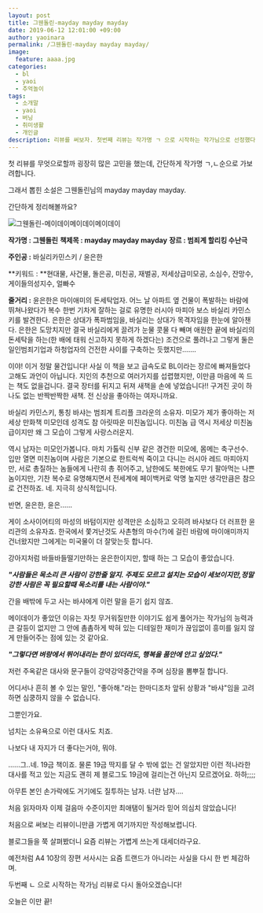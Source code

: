 ```yaml
---
layout: post
title: 그웬돌린-mayday mayday mayday
date: 2019-06-12 12:01:00 +09:00
author: yaoinara
permalink: /그웬돌린-mayday mayday mayday/
image:
  feature: aaaa.jpg
categories:
  - bl
  - yaoi
  - 추억놀이
tags:
  - 소개말
  - yaoi
  - 버닝
  - 취미생활
  - 개인글
description: 리뷰를 써보자. 첫번째 리뷰는 작가명 ㄱ 으로 시작하는 작가님으로 선정했다. 그웬돌린님의 mayday의 간단란 리뷰
---
```






첫 리뷰를 무엇으로할까 굉장히 많은 고민을 했는데, 간단하게 작가명 ㄱ,ㄴ순으로 가보려합니다.

그래서 뽑힌 소설은 그웬돌린님의 mayday mayday mayday.

간단하게 정리해볼까요?





![그웬돌린-메이데이메이데이메이데이](https://lh3.googleusercontent.com/c1Vr28rVrAqoL8FjWsYlhBC0AqgaSEqG7AvzWtgUFECHQz3CVNzXw1A5GgyhfuqpXKl_oLyQa66AUqubnuxsfQoqVp06FMTtfFmG3G2C2Bqo3xY-642HLOOl1OJdosvG6PN6vfVoLXsLN2Nw17NGjlmB1QoHxbmj4pTVVaaEE_AzG27mjw8-gT9xw-ZUOBVAtdJ5cXXPiAveO8Yt6Q_13LAe8YOlTBE3FVQWhkU8jzfnCykI82n8__X7fnzlF0RI9J9asefb0B7QbRz8O_nKFnEZpOyM0C7UdDzxQUZP-hMycyily3p_wqRlUUaF8Y8l25g1VNq_6zwIvA2gRxOy8asmZbJAFnHP274L8krA07dtHwn6GvmUY9AiKtOGpGLpqVVtwkXvVetFG1-E6It0tDIHGGqYscMA3Gm994hYafmjRbYf1DhRyCQabU6PduYIjM7oEVUO31VPeKnQtlb-XQJbWXBaB4N372fWIo3ov-lVNI3vhPv0kAnY6Q1h1s-m_NuaoIhdxirItGHx3jILyF883E8j8OhJW6aDUWF4YgpUYJFR9sEd5jj0Gu4dS5YMyVqxTsJGn4EsiJ4gK96jtPP5YcsCHJZpq2tZB4jM-35y-VSTTBgI_lRPsEhNOjh-W7tJt2MdqNYZge0VOET4kkizUTXYQg=w397-h599-no)



**작가명 : 그웬돌린**
**책제목 : mayday mayday mayday**
**장르 : 범죄계 할리킹 수난극**

**주인공 :** 바실리카민스키 / 윤은한

**키워드 : **현대물, 사건물, 돌은공, 미친공, 재벌공, 저세상급미모공, 소심수, 잔망수, 게이들의성지수, 얼빠수

**줄거리 :** 윤은한은 마이애미의 돈세탁업자.
어느 날 아파트 옆 건물이 폭발하는 바람에 뛰쳐나왔다가 복수 한번 기차게 잘하는 걸로 유명한 러시아 마피아 보스 바실리 카민스키를 발견한다.
은한은 상대가 폭파범임을, 바실리는 상대가 목격자임을 한눈에 알아챈다.
은한은 도망치지만 결국 바실리에게 끌려가 눈물 콧물 다 빼며 애원한 끝에 바실리의 돈세탁을 하는(한 배에 태워 신고하지 못하게 하겠다는) 조건으로 풀려나고 그렇게 둘은 일인범죄기업과 하청업자의 건전한 사이를 구축하는 듯했지만…….







이야! 이거 정말 물건입니다!
사실 이 책을 보고 급속도로 BL이라는 장르에 빠져들었다고해도 과언이 아닙니다.
지인의 추천으로 여러가지를 섭렵했지만, 이만큼 마음에 쏙 드는 책도 없을겁니다.
결국 장터를 뒤지고 뒤져 새책을 손에 넣었습니다!! 구겨진 곳이 하나도 없는 반짝반짝한 새책.
전 신상을 좋아하는 여자니까요.



바실리 카민스키, 통칭 바샤는 범죄계 트리플 크라운의 소유자.
미모가 제가 좋아하는 저세상 만화책 미모인데 성격도 참 아릿따운 미친놈입니다.
미친놈 급 역시 저세상 미친놈급이지만 왜 그 모습이 그렇게 사랑스러운지.



역시 남자는 미모인가봅니다.
마치 가톨릭 신부 같은 경건한 미모에, 몸메는 축구선수.
입만 열면 미친놈이며 사람은 기본으로 한트럭씩 죽이고 다니는 러시아 레드 마피아지만,
서로 총질하는 놈들에게 나란히 총 쥐어주고, 남한에도 북한에도 무기 팔아먹는 나쁜놈이지만,
기찬 복수로 유명해지면서 전세계에 페이백커로 악명 높지만 생각만큼은 참으로 건전하죠.
네. 지극히 상식적입니다.



반면, 윤은한, 윤은......

게이 소사이어티의 마성의 바텀이지만 성격만은 소심하고 오히려 바샤보다 더 러프한 윤리관의 소유자죠.
한국에서 쫓겨난것도 사촌형의 마수(?)에 걸린 바람에 마이애미까지 건너왔지만 그에게는 미국물이 더 잘맞는듯 합니다.

강아지처럼 바들바들떨기만하는 윤은한이지만, 할때 하는 그 모습이 좋았습니다.



***"사람들은 목소리 큰 사람이 강한줄 알지. 주제도 모르고 설치는 모습이 세보이지만,정말 강한 사람은 꼭 필요할때 목소리를 내는 사람이야."***



간을 배밖에 두고 사는 바샤에게 이런 말을 듣기 쉽지 않죠.

메이데이가 좋았던 이유는 자칫 무거워질만한 이야기도 쉽게 풀어가는 작가님의 능력과 큰 갈등이 없지만 그 안에 촘촘하게 박혀 있는 디테일한 재미가 끊임없이 흥미를 잃지 않게 만들어주는 점에 있는 것 같아요.



***"그렇다면 벼랑에서 뛰어내리는 한이 있더라도, 행복을 품안에 안고 싶었다."***




저런 주옥같은 대사와 문구들이 강약강약중간약을 주며 심장을 뽐뿌질 합니다.


어디서나 흔히 볼 수 있는 말인, "좋아해."라는  한마디조차 앞뒤 상황과 "바샤"임을 고려하면 심쿵하지 않을 수 없습니다.

그뿐인가요.

넘치는 소유욕으로 이런 대사도 치죠.


나보다 내 자지가 더 좋다는거야, 뭐야.



......그..네. 19금 책이죠. 물론 19금 딱지를 달 수 밖에 없는 건 알았지만 이런 적나라한 대사를 적고 있는 지금도
괜히 제 블로그도 19금에 걸리는건 아닌지 모르겠어요. 하하;;;;

아무튼 본인 손가락에도 거기에도 질투하는 남자. 너란 남자....


처음 읽자마자 이제 걸음마 수준이지만 최애탬이 될거라 믿어 의심치 않았습니다!







처음으로 써보는 리뷰이니만큼 가볍게 여기까지만 작성해보렵니다.

블로그들을 쭉 살펴봤더니 요즘 리뷰는 가볍게 쓰는게 대세더라구요.

예전처럼 A4 10장의 장편 서사시는 요즘 트랜드가 아니라는 사실을 다시 한 번 체감하며.

두번째 ㄴ 으로 시작하는 작가님 리뷰로 다시 돌아오겠습니다!



오늘은 이만 끝!
